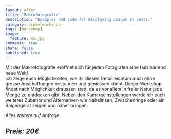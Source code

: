 ```yaml
---
layout: offer
title: "Makrofotografie"
description: "Examples and code for displaying images in posts."
category: einzelworkshop
tags: [Workshop]
image:
  feature: m2.jpg
comments: true
share: false
published: true
---
```


Mit der Makrofotografie eröffnet sich für jeden Fotografen eine faszinierend neue Welt!  
Ich zeige euch Möglichkeiten, wie ihr diesen Detailreichtum auch ohne grosse Anschaffungen bestaunen und geniessen könnt.
Dieser Workshop findet nach Möglichkeit draussen statt, da es vor allem in freier Natur jede Menge zu entdecken gibt. Neben den Kameraeinstellungen werde ich euch weiteres Zubehör und Alternativen wie Nahelinsen, Zwischenringe oder ein Balgengerät zeigen und näher bringen.



*Alles weitere auf Anfrage*


## *Preis: 20€*